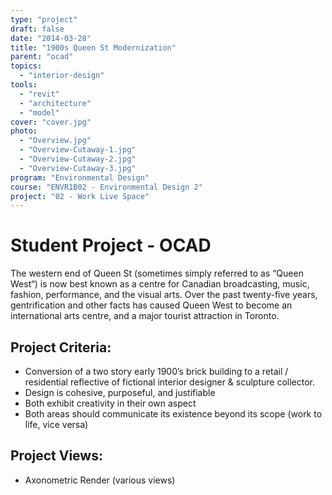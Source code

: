 ```yaml
---
type: "project"
draft: false
date: "2014-03-28"
title: "1900s Queen St Modernization"
parent: "ocad"
topics:
  - "interior-design"
tools:
  - "revit"
  - "architecture"
  - "model"
cover: "cover.jpg"
photo:
  - "Overview.jpg"
  - "Overview-Cutaway-1.jpg"
  - "Overview-Cutaway-2.jpg"
  - "Overview-Cutaway-3.jpg"
program: "Environmental Design"
course: "ENVR1B02 - Environmental Design 2"
project: "02 - Work Live Space"
---
```

# Student Project - OCAD
The western end of Queen St (sometimes simply referred to as “Queen West“) is now best known as a centre for Canadian broadcasting, music, fashion, performance, and the visual arts. Over the past twenty-five years, gentrification and other facts has caused Queen West to become an international arts centre, and a major tourist attraction in Toronto.

## Project Criteria:
* Conversion of a two story early 1900’s brick building to a retail / residential reflective of fictional interior designer & sculpture collector.
* Design is cohesive, purposeful, and justifiable
* Both exhibit creativity in their own aspect
* Both areas should communicate its existence beyond its scope (work to life, vice versa)

## Project Views:
* Axonometric Render (various views)
